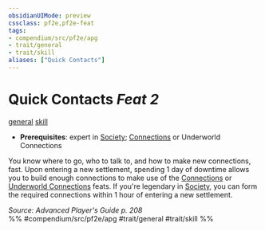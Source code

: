 ```yaml
---
obsidianUIMode: preview
cssclass: pf2e,pf2e-feat
tags:
- compendium/src/pf2e/apg
- trait/general
- trait/skill
aliases: ["Quick Contacts"]
---
```

# Quick Contacts  *Feat 2*  
[general](general.md "General Feat Trait")  [skill](skill.md "Skill Feat Trait")  

- **Prerequisites**: expert in [Society](skills.md#Society); [Connections](connections.md) or Underworld Connections

You know where to go, who to talk to, and how to make new connections, fast. Upon entering a new settlement, spending 1 day of downtime allows you to build enough connections to make use of the [Connections](connections.md) or [Underworld Connections](criminal-connections-apg.md) feats. If you're legendary in [Society](skills.md#Society), you can form the required connections within 1 hour of entering a new settlement.

*Source: Advanced Player's Guide p. 208*  
%% #compendium/src/pf2e/apg #trait/general #trait/skill %%